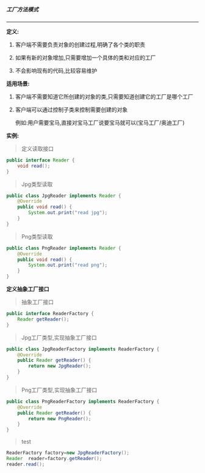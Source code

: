 ##### 工厂方法模式

---

**定义:**

1. 客户端不需要负责对象的创建过程,明确了各个类的职责

2. 如果有新的对象增加,只需要增加一个具体的类和对应的工厂
3. 不会影响现有的代码,比较容易维护



**适用场景:**

 1. 客户端不需要知道它所创建的对象的类,只需要知道创建它的工厂是哪个工厂

 2. 客户端可以通过控制子类来控制需要创建的对象

    例如:用户需要宝马,直接对宝马工厂说要宝马就可以(宝马工厂/奥迪工厂)

**实例:**

> 定义读取接口

```java
public interface Reader {
    void read();
}
```

> Jpg类型读取

```java
public class JpgReader implements Reader {
    @Override
    public void read() {
        System.out.print("read jpg");
    }
}
```

> Png类型读取

```java
public class PngReader implements Reader {
    @Override
    public void read() {
        System.out.print("read png");
    }
}
```

**定义抽象工厂接口**

> 抽象工厂接口

```java
public interface ReaderFactory {
    Reader getReader();
}
```

> Jpg工厂类型,实现抽象工厂接口

```java
public class JpgReaderFactory implements ReaderFactory {
    @Override
    public Reader getReader() {
        return new JpgReader();
    }
}
```

> Png工厂类型,实现抽象工厂接口

```java
public class PngReaderFactory implements ReaderFactory {
    @Override
    public Reader getReader() {
        return new PngReader();
    }
}
```



> test

```java
ReaderFactory factory=new JpgReaderFactory();
Reader  reader=factory.getReader();
reader.read();
```

